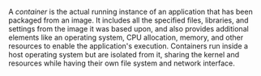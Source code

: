 A _container_ is the actual running instance of an application that has been packaged from an image. It includes all the specified files, libraries, and settings from the image it was based upon, and also provides additional elements like an operating system, CPU allocation, memory, and other resources to enable the application's execution. Containers run inside a host operating system but are isolated from it, sharing the kernel and resources while having their own file system and network interface.

